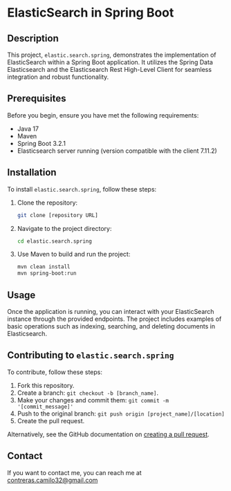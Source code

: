 # ElasticSearch in Spring Boot

## Description
This project, `elastic.search.spring`, demonstrates the implementation of ElasticSearch within a Spring Boot application. It utilizes the Spring Data Elasticsearch and the Elasticsearch Rest High-Level Client for seamless integration and robust functionality.

## Prerequisites
Before you begin, ensure you have met the following requirements:
- Java 17
- Maven
- Spring Boot 3.2.1
- Elasticsearch server running (version compatible with the client 7.11.2)

## Installation
To install `elastic.search.spring`, follow these steps:

1. Clone the repository:
   ```bash
   git clone [repository URL]
   ```
2. Navigate to the project directory:
   ```bash
   cd elastic.search.spring
   ```

3. Use Maven to build and run the project:
   ```bash
   mvn clean install
   mvn spring-boot:run
   ```

## Usage
Once the application is running, you can interact with your ElasticSearch instance through the provided endpoints. The project includes examples of basic operations such as indexing, searching, and deleting documents in Elasticsearch.

## Contributing to `elastic.search.spring`
To contribute, follow these steps:
1. Fork this repository.
2. Create a branch: `git checkout -b [branch_name]`.
3. Make your changes and commit them: `git commit -m '[commit_message]'`
4. Push to the original branch: `git push origin [project_name]/[location]`
5. Create the pull request.

Alternatively, see the GitHub documentation on [creating a pull request](https://help.github.com/articles/creating-a-pull-request/).

## Contact
If you want to contact me, you can reach me at contreras.camilo32@gmail.com

